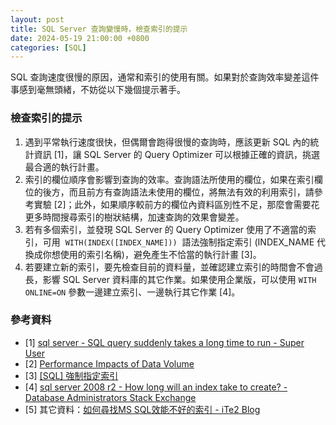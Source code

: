 ```yaml
---
layout: post
title: SQL Server 查詢變慢時，檢查索引的提示
date: 2024-05-19 21:00:00 +0800
categories: [SQL]
--- 
```


SQL 查詢速度很慢的原因，通常和索引的使用有關。如果對於查詢效率變差這件事感到毫無頭緒，不妨從以下幾個提示著手。

### 檢查索引的提示

1. 遇到平常執行速度很快，但偶爾會跑得很慢的查詢時，應該更新 SQL 內的統計資訊 \[1\]，讓 SQL Server 的 Query Optimizer 可以根據正確的資訊，挑選最合適的執行計畫。
2. 索引的欄位順序會影響到查詢的效率。查詢語法所使用的欄位，如果在索引欄位的後方，而且前方有查詢語法未使用的欄位，將無法有效的利用索引，請參考實驗 \[2\]；此外，如果順序較前方的欄位內資料區別性不足，那麼會需要花更多時間搜尋索引的樹狀結構，加速查詢的效果會變差。
3. 若有多個索引，並發現 SQL Server 的 Query Optimizer 使用了不適當的索引，可用  `WITH(INDEX([INDEX_NAME]))`  語法強制指定索引 (INDEX\_NAME 代換成你想使用的索引名稱)，避免產生不恰當的執行計畫 \[3\]。
4. 若要建立新的索引，要先檢查目前的資料量，並確認建立索引的時間會不會過長，影響 SQL Server 資料庫的其它作業。如果使用企業版，可以使用 `WITH ONLINE=ON` 參數一邊建立索引、一邊執行其它作業 \[4\]。

### 參考資料

- \[1\] [sql server - SQL query suddenly takes a long time to run - Super User](https://superuser.com/questions/745679/sql-query-suddenly-takes-a-long-time-to-run)
- \[2\] [Performance Impacts of Data Volume](https://use-the-index-luke.com/sql/testing-scalability/data-volume)
- \[3\] [\[SQL\] 強制指定索引](http://jengting.blogspot.com/2014/01/force-use-index.html)
- \[4\] [sql server 2008 r2 - How long will an index take to create? - Database Administrators Stack Exchange](https://dba.stackexchange.com/questions/10775/how-long-will-an-index-take-to-create)
- \[5\] 其它資料：[如何尋找MS SQL效能不好的索引 - iTe2 Blog](https://blog.ite2.com/如何尋找ms-sql效能不好的索引/)
